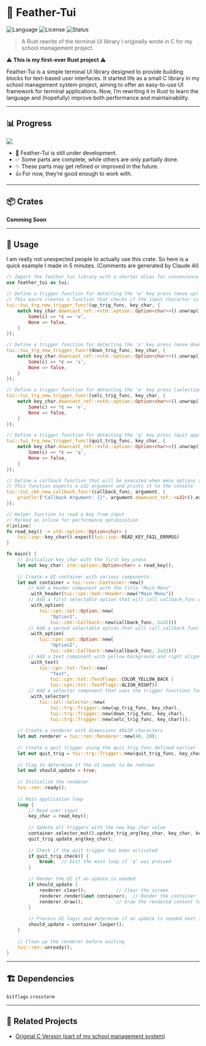 # 🦀 Feather-Tui

![Language](https://img.shields.io/badge/language-Rust-orange?logo=rust)
![License](https://img.shields.io/badge/license-MIT-blue)
![Status](https://img.shields.io/badge/status-WIP-yellow)

> A Rust rewrite of the terminal UI library I originally wrote in C for my school management project.

⚠️ **This is my first-ever Rust project** ⚠️  


Feather-Tui is a simple terminal UI library designed to provide building blocks for text-based user interfaces. It started life as a small C library in my school management system project, aiming to offer an easy-to-use UI framework for terminal applications. Now, I’m rewriting it in Rust to learn the language and (hopefully) improve both performance and maintainability.

---

## 📊 Progress

![](https://geps.dev/progress/50)

* 🚧 Feather-Tui is still under development.  
* ✅ Some parts are complete, while others are only partially done.  
* ✨ These parts may get refined or improved in the future.  
* 👍 For now, they’re good enough to work with.  

---

## 📦 Crates

**Comming Soon**

---

## 🚀 Usage

I am really not unexpected people to actually use this crate. So here is a quick example I made in 5 minutes. (Comments are generated by Claude AI)

```rust
// Import the feather_tui library with a shorter alias for convenience
use feather_tui as tui;

// Define a trigger function for detecting the 'w' key press (move up)
// This macro creates a function that checks if the input character is 'w'
tui::tui_trg_new_trigger_func!(up_trig_func, key_char, {
    match key_char.downcast_ref::<std::option::Option<char>>().unwrap() {
        Some(c) => *c == 'w',
        None => false,
    }
});

// Define a trigger function for detecting the 's' key press (move down)
tui::tui_trg_new_trigger_func!(down_trig_func, key_char, {
    match key_char.downcast_ref::<std::option::Option<char>>().unwrap() {
        Some(c) => *c == 's',
        None => false,
    }
});

// Define a trigger function for detecting the 'e' key press (selection)
tui::tui_trg_new_trigger_func!(selc_trig_func, key_char, {
    match key_char.downcast_ref::<std::option::Option<char>>().unwrap() {
        Some(c) => *c == 'e',
        None => false,
    }
});

// Define a trigger function for detecting the 'q' key press (quit application)
tui::tui_trg_new_trigger_func!(quit_trig_func, key_char, {
    match key_char.downcast_ref::<std::option::Option<char>>().unwrap() {
        Some(c) => *c == 'q',
        None => false,
    }
});

// Define a callback function that will be executed when menu options are selected
// This function expects a u32 argument and prints it to the console
tui::tui_cbk_new_callback_func!(callback_func, argument, {
    println!("Callback Argument: {}", argument.downcast_ref::<u32>().expect("Expect callback argument to be a u32"));
});

// Helper function to read a key from input
// Marked as inline for performance optimization
#[inline]
fn read_key() -> std::option::Option<char> {
    tui::inp::key_char().expect(tui::inp::READ_KEY_FAIL_ERRMSG)
}

fn main() {
    // Initialize key_char with the first key press
    let mut key_char: std::option::Option<char> = read_key();
    
    // Create a UI container with various components:
    let mut container = tui::con::Container::new()
        // Add a header component with the title "Main Menu"
        .with_header(tui::cpn::hed::Header::new("Main Menu"))
        // Add a first selectable option that will call callback_func with argument 1u32
        .with_option(
            tui::cpn::opt::Option::new(
                "Option1",
                tui::cbk::Callback::new(callback_func, 1u32)))
        // Add a second selectable option that will call callback_func with argument 2u32
        .with_option(
            tui::cpn::opt::Option::new(
                "Option2",
                tui::cbk::Callback::new(callback_func, 2u32)))
        // Add a text component with yellow background and right alignment
        .with_text(
            tui::cpn::txt::Text::new(
                "Text", 
                tui::cpn::txt::TextFlags::COLOR_YELLOW_BACK |
                tui::cpn::txt::TextFlags::ALIGN_RIGHT))
        // Add a selector component that uses the trigger functions for navigation
        .with_selector(
            tui::sel::Selector::new(
                tui::trg::Trigger::new(up_trig_func, key_char),
                tui::trg::Trigger::new(down_trig_func, key_char),
                tui::trg::Trigger::new(selc_trig_func, key_char)));
    
    // Create a renderer with dimensions 40x20 characters
    let mut renderer = tui::ren::Renderer::new(40, 20);
    
    // Create a quit trigger using the quit_trig_func defined earlier
    let mut quit_trig = tui::trg::Trigger::new(quit_trig_func, key_char);
    
    // Flag to determine if the UI needs to be redrawn
    let mut should_update = true;
    
    // Initialize the renderer
    tui::ren::ready();
    
    // Main application loop
    loop {
        // Read user input
        key_char = read_key();
        
        // Update all triggers with the new key_char value
        container.selector_mut().update_trig_arg(key_char, key_char, key_char);
        quit_trig.update_arg(key_char);
        
        // Check if the quit trigger has been activated
        if quit_trig.check() {
            break;  // Exit the main loop if 'q' was pressed
        }
        
        // Render the UI if an update is needed
        if should_update {
            renderer.clear();           // Clear the screen
            renderer.render(&mut container);  // Render the container
            renderer.draw();            // Draw the rendered content to the screen
        }
        
        // Process UI logic and determine if an update is needed next iteration
        should_update = container.looper();
    }
    
    // Clean up the renderer before exiting
    tui::ren::unready();
}
```

---

## 🏗️ Dependencies

`bitflags` `crossterm`

---

## 🌱 Related Projects

- [Original C Version (part of my school management system)](https://github.com/nongtajkrub/school-management)
